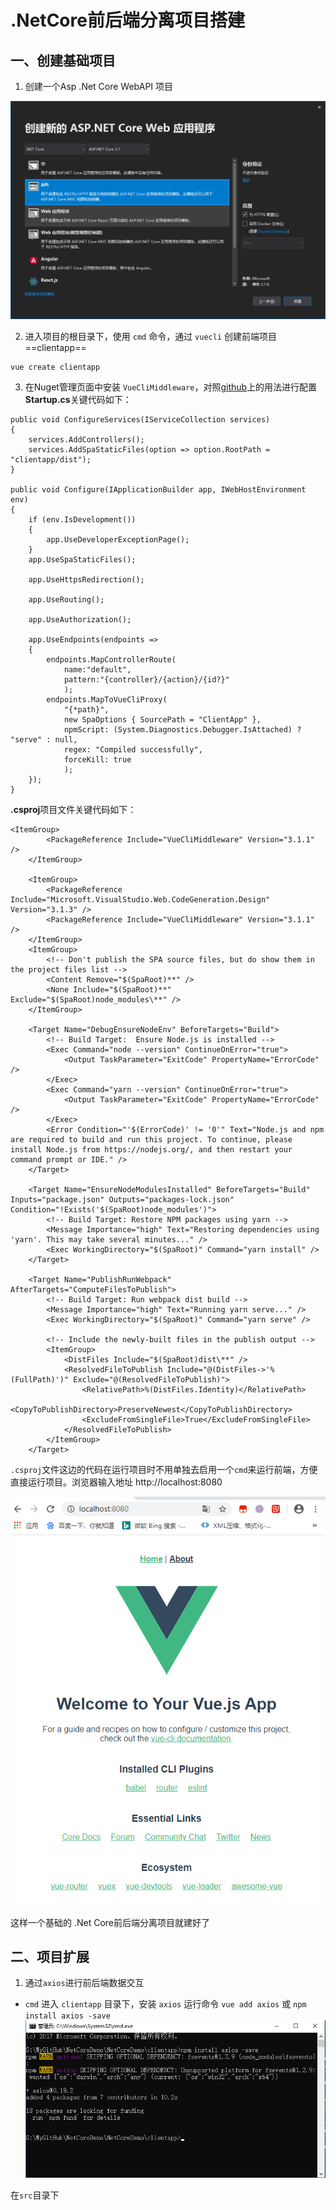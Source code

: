 # .NetCore前后端分离项目搭建
## 一、创建基础项目

1. 创建一个Asp .Net Core WebAPI 项目

![创建的项目图](./img/1.png)

2. 进入项目的根目录下，使用 `cmd` 命令，通过 `vuecli` 创建前端项目==clientapp==
```
vue create clientapp
```

3. 在Nuget管理页面中安装 `VueCliMiddleware`，对照[github](https://github.com/EEParker/aspnetcore-vueclimiddleware)上的用法进行配置   
**Startup.cs**关键代码如下：
```
public void ConfigureServices(IServiceCollection services)
{
    services.AddControllers();
    services.AddSpaStaticFiles(option => option.RootPath = "clientapp/dist");
}

public void Configure(IApplicationBuilder app, IWebHostEnvironment env)
{
    if (env.IsDevelopment())
    {
        app.UseDeveloperExceptionPage();
    }
    app.UseSpaStaticFiles();

    app.UseHttpsRedirection();

    app.UseRouting();

    app.UseAuthorization();

    app.UseEndpoints(endpoints =>
    {
        endpoints.MapControllerRoute(
            name:"default",
            pattern:"{controller}/{action}/{id?}"
            );
        endpoints.MapToVueCliProxy(
            "{*path}",
            new SpaOptions { SourcePath = "ClientApp" },
            npmScript: (System.Diagnostics.Debugger.IsAttached) ? "serve" : null,
            regex: "Compiled successfully",
            forceKill: true
            );
    });
}
```

**.csproj**项目文件关键代码如下：
```
<ItemGroup>
		<PackageReference Include="VueCliMiddleware" Version="3.1.1" />
	</ItemGroup>

	<ItemGroup>
		<PackageReference Include="Microsoft.VisualStudio.Web.CodeGeneration.Design" Version="3.1.3" />
		<PackageReference Include="VueCliMiddleware" Version="3.1.1" />
	</ItemGroup>
	<ItemGroup>
		<!-- Don't publish the SPA source files, but do show them in the project files list -->
		<Content Remove="$(SpaRoot)**" />
		<None Include="$(SpaRoot)**" Exclude="$(SpaRoot)node_modules\**" />
	</ItemGroup>

	<Target Name="DebugEnsureNodeEnv" BeforeTargets="Build">
		<!-- Build Target:  Ensure Node.js is installed -->
		<Exec Command="node --version" ContinueOnError="true">
			<Output TaskParameter="ExitCode" PropertyName="ErrorCode" />
		</Exec>
		<Exec Command="yarn --version" ContinueOnError="true">
			<Output TaskParameter="ExitCode" PropertyName="ErrorCode" />
		</Exec>
		<Error Condition="'$(ErrorCode)' != '0'" Text="Node.js and npm are required to build and run this project. To continue, please install Node.js from https://nodejs.org/, and then restart your command prompt or IDE." />
	</Target>

	<Target Name="EnsureNodeModulesInstalled" BeforeTargets="Build" Inputs="package.json" Outputs="packages-lock.json" Condition="!Exists('$(SpaRoot)node_modules')">
		<!-- Build Target: Restore NPM packages using yarn -->
		<Message Importance="high" Text="Restoring dependencies using 'yarn'. This may take several minutes..." />
		<Exec WorkingDirectory="$(SpaRoot)" Command="yarn install" />
	</Target>

	<Target Name="PublishRunWebpack" AfterTargets="ComputeFilesToPublish">
		<!-- Build Target: Run webpack dist build -->
		<Message Importance="high" Text="Running yarn serve..." />
		<Exec WorkingDirectory="$(SpaRoot)" Command="yarn serve" />

		<!-- Include the newly-built files in the publish output -->
		<ItemGroup>
			<DistFiles Include="$(SpaRoot)dist\**" />
			<ResolvedFileToPublish Include="@(DistFiles->'%(FullPath)')" Exclude="@(ResolvedFileToPublish)">
				<RelativePath>%(DistFiles.Identity)</RelativePath>
				<CopyToPublishDirectory>PreserveNewest</CopyToPublishDirectory>
				<ExcludeFromSingleFile>True</ExcludeFromSingleFile>
			</ResolvedFileToPublish>
		</ItemGroup>
	</Target>
```
`.csproj`文件这边的代码在运行项目时不用单独去启用一个`cmd`来运行前端，方便直接运行项目。浏览器输入地址  http://localhost:8080

![项目成功图](./img/2.png)

这样一个基础的 .Net Core前后端分离项目就建好了

## 二、项目扩展
1. 通过`axios`进行前后端数据交互
- `cmd` 进入 `clientapp` 目录下，安装 `axios`
运行命令 `vue add axios` 或 `npm install axios -save`
![安装axios](./img/4.png)

在`src`目录下
